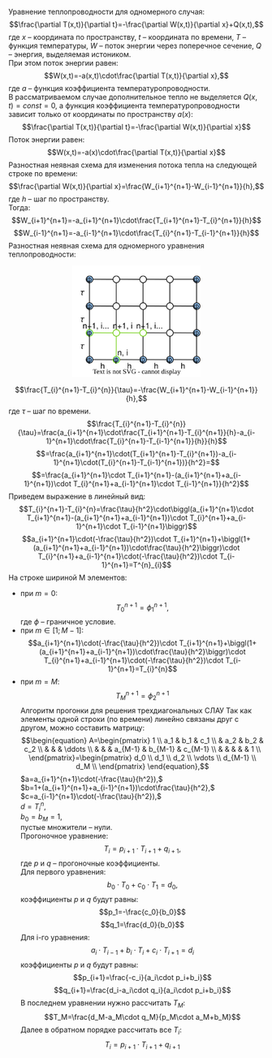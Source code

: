 Уравнение теплопроводности для одномерного случая:
$$\frac{\partial T(x,t)}{\partial t}=-\frac{\partial W(x,t)}{\partial x}+Q(x,t),$$ 
где $x$ – координата по пространству, $t$ – координата по времени, $T$ – функция температуры, $W$ – поток энергии через поперечное сечение, $Q$ – энергия, выделяемая истоником. \
При этом поток энергии равен:
$$W(x,t)=-a(x,t)\cdot\frac{\partial T(x,t)}{\partial x},$$
где $a$ – функция коэффициента температуропроводности. \
В рассматриваемом случае дополнительное тепло не выделяется $Q(x,t)=const=0$, а функция коэффициента температуропроводности зависит только от координаты по пространству $a(x)$:
$$\frac{\partial T(x,t)}{\partial t}=-\frac{\partial W(x,t)}{\partial x}$$
Поток энергии равен:
$$W(x,t)=-a(x)\cdot\frac{\partial T(x,t)}{\partial x}$$
Разностная неявная схема для изменения потока тепла на следующей строке по времени:
$$\frac{\partial W(x,t)}{\partial x}=\frac{W_{i+1}^{n+1}-W_{i-1}^{n+1}}{h},$$
где $h$ – шаг по пространству. \
Тогда:
$$W_{i+1}^{n+1}=-a_{i+1}^{n+1}\cdot\frac{T_{i+1}^{n+1}-T_{i}^{n+1}}{h}$$
$$W_{i-1}^{n+1}=-a_{i-1}^{n+1}\cdot\frac{T_{i}^{n+1}-T_{i-1}^{n+1}}{h}$$
Разностная неявная схема для одномерного уравнения теплопроводности:

<p align="center">
    <img width="50%" src="./Разностная_схема.svg">
</p>

$$\frac{T_{i}^{n+1}-T_{i}^{n}}{\tau}=-\frac{W_{i+1}^{n+1}-W_{i-1}^{n+1}}{h},$$
где $\tau$ – шаг по времени.
$$\frac{T_{i}^{n+1}-T_{i}^{n}}{\tau}=\frac{a_{i+1}^{n+1}\cdot\frac{T_{i+1}^{n+1}-T_{i}^{n+1}}{h}-a_{i-1}^{n+1}\cdot\frac{T_{i}^{n+1}-T_{i-1}^{n+1}}{h}}{h}$$
$$=\frac{a_{i+1}^{n+1}\cdot(T_{i+1}^{n+1}-T_{i}^{n+1})-a_{i-1}^{n+1}\cdot(T_{i}^{n+1}-T_{i-1}^{n+1})}{h^2}=$$
$$=\frac{a_{i+1}^{n+1}\cdot T_{i+1}^{n+1}-(a_{i+1}^{n+1}+a_{i-1}^{n+1})\cdot T_{i}^{n+1}+a_{i-1}^{n+1}\cdot T_{i-1}^{n+1}}{h^2}$$
Приведем выражение в линейный вид:
$$T_{i}^{n+1}-T_{i}^{n}=\frac{\tau}{h^2}\cdot\biggl(a_{i+1}^{n+1}\cdot T_{i+1}^{n+1}-(a_{i+1}^{n+1}+a_{i-1}^{n+1})\cdot T_{i}^{n+1}+a_{i-1}^{n+1}\cdot T_{i-1}^{n+1}\biggr)$$
$$a_{i+1}^{n+1}\cdot(-\frac{\tau}{h^2})\cdot T_{i+1}^{n+1}+\biggl(1+(a_{i+1}^{n+1}+a_{i-1}^{n+1})\cdot\frac{\tau}{h^2}\biggr)\cdot T_{i}^{n+1}+a_{i-1}^{n+1}\cdot(-\frac{\tau}{h^2})\cdot T_{i-1}^{n+1}=T^{n}_{i}$$
На строке шириной M элементов:
* при $m=0$:
$$T_{0}^{n+1}=\phi_{1}^{n+1},$$
где $\phi$ – граничное условие.
* при $m\in{[1;M-1]}$:
$$a_{i+1}^{n+1}\cdot(-\frac{\tau}{h^2})\cdot T_{i+1}^{n+1}+\biggl(1+(a_{i+1}^{n+1}+a_{i-1}^{n+1})\cdot\frac{\tau}{h^2}\biggr)\cdot T_{i}^{n+1}+a_{i-1}^{n+1}\cdot(-\frac{\tau}{h^2})\cdot T_{i-1}^{n+1}=T_{i}^{n}$$
* при $m=M$:
$$T_{M}^{n+1}=\phi_{2}^{n+1}$$
Алгоритм прогонки для решения трехдиагональных СЛАУ
Так как элементы одной строки (по времени) линейно связаны друг с другом, можно составить матрицу:
$$\begin{equation}
A=\begin{pmatrix}
1 \\
a_1 & b_1 & c_1 \\
    & a_2 & b_2 & c_2 \\
    &     &     & \ddots \\
    &     &     & a_{M-1} & b_{M-1} & c_{M-1} \\
    &     &     &         &         & 1 \\
\end{pmatrix}=\begin{pmatrix}
    d_0 \\
    d_1 \\
    d_2 \\
    \vdots \\
    d_{M-1} \\
    d_M \\
\end{pmatrix}
\end{equation},$$
$a=a_{i+1}^{n+1}\cdot(-\frac{\tau}{h^2}),$ \
$b=1+(a_{i+1}^{n+1}+a_{i-1}^{n+1})\cdot\frac{\tau}{h^2},$ \
$c=a_{i-1}^{n+1}\cdot(-\frac{\tau}{h^2}),$ \
$d=T_{i}^{n},$ \
$b_0=b_M=1,$ \
пустые множители – нули.  
Прогоночное уравнение:
$$T_i=p_{i+1}\cdot T_{i+1} + q_{i+1},$$
где $p$ и $q$ – прогоночные коэффициенты. \
Для первого уравнения:
$$b_0\cdot T_0+ c_0\cdot T_1=d_0,$$
коэффициенты $p$ и $q$ будут равны:
$$p_1=-\frac{c_0}{b_0}$$
$$q_1=\frac{d_0}{b_0}$$
Для i-го уравнения:
$$a_i\cdot T_{i-1}+b_i\cdot T_i+c_i\cdot T_{i+1}=d_i$$
коэффициенты $p$ и $q$ будут равны:
$$p_{i+1}=\frac{-c_i}{a_i\cdot p_i+b_i}$$
$$q_{i+1}=\frac{d_i-a_i\cdot q_i}{a_i\cdot p_i+b_i}$$
В последнем уравнении нужно рассчитать $T_M$:
$$T_M=\frac{d_M-a_M\cdot q_M}{p_M\cdot a_M+b_M}$$
Далее в обратном порядке рассчитать все $T_i$:
$$T_i=p_{i+1}\cdot T_{i+1} + q_{i+1}$$



